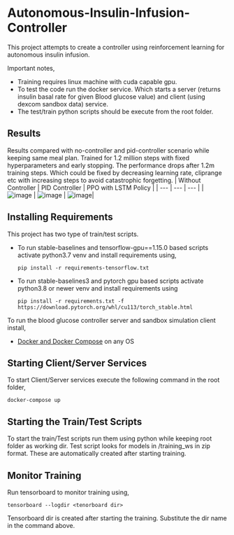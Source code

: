 # Autonomous-Insulin-Infusion-Controller
This project attempts to create a controller using reinforcement learning for autonomous insulin infusion.

Important notes,

- Training requires linux machine with cuda capable gpu.
- To test the code run the docker service. Which starts a server (returns insulin basal rate for given Blood glucose value) and client (using dexcom sandbox data) service.
- The test/train python scripts should be execute from the root folder.

## Results
Results compared with no-controller and pid-controller scenario while keeping same meal plan. Trained for 1.2 million steps with fixed hyperparameters and early stopping. The performance drops after 1.2m training steps. Which could be fixed by decreasing learning rate, cliprange etc with increasing steps to avoid catastrophic forgetting.
| Without Controller | PID Controller | PPO with LSTM Policy |
| --- | --- | --- |
| ![image](https://user-images.githubusercontent.com/6195902/152699396-0cb972e7-f57a-42bc-bb89-1a8a88549cf2.png) | ![image](https://user-images.githubusercontent.com/6195902/152699413-c367a188-202c-4afa-aaf4-f62abbc2f03d.png) | ![image](https://user-images.githubusercontent.com/6195902/152699540-0c98d485-cf67-44c7-9035-4a3395df2c2f.png)| 


## Installing Requirements 

This project has two type of train/test scripts.
- To run stable-baselines and tensorflow-gpu==1.15.0 based scripts activate python3.7 venv and install requirements using,
  
  `pip install -r requirements-tensorflow.txt`
- To run stable-baselines3 and pytorch gpu based scripts activate python3.8 or newer venv and install requirements using
  
  `pip install -r requirements.txt -f https://download.pytorch.org/whl/cu113/torch_stable.html`
  
To run the blood glucose controller server and sandbox simulation client install,
 - [Docker and Docker Compose](https://docs.docker.com/get-docker/) on any OS
 
    
## Starting Client/Server Services

To start Client/Server services execute the following command in the root folder,

`docker-compose up`

## Starting the Train/Test Scripts

To start the train/Test scripts run them using python while keeping root folder as working dir. Test script looks for models in /training_ws in zip format. These are automatically created after starting training.

## Monitor Training 

Run tensorboard to monitor training using,

`tensorboard --logdir <tenorboard dir>`

Tensorboard dir is created after starting the training. Substitute the dir name in the command above.

